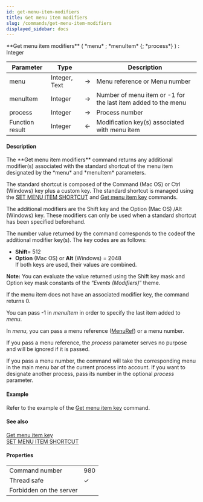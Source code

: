 ```yaml
---
id: get-menu-item-modifiers
title: Get menu item modifiers
slug: /commands/get-menu-item-modifiers
displayed_sidebar: docs
---
```


<!--REF #_command_.Get menu item modifiers.Syntax-->**Get menu item modifiers** ( *menu* ; *menuItem* {; *process*} ) : Integer<!-- END REF-->
<!--REF #_command_.Get menu item modifiers.Params-->
| Parameter | Type |  | Description |
| --- | --- | --- | --- |
| menu | Integer, Text | &#8594;  | Menu reference or Menu number |
| menuItem | Integer | &#8594;  | Number of menu item or -1 for the last item added to the menu |
| process | Integer | &#8594;  | Process number |
| Function result | Integer | &#8592; | Modification key(s) associated with menu item |

<!-- END REF-->

#### Description 

<!--REF #_command_.Get menu item modifiers.Summary-->The **Get menu item modifiers** command returns any additional modifier(s) associated with the standard shortcut of the menu item designated by the *menu* and *menuItem* parameters.<!-- END REF-->

The standard shortcut is composed of the Command (Mac OS) or Ctrl (Windows) key plus a custom key. The standard shortcut is managed using the [SET MENU ITEM SHORTCUT](set-menu-item-shortcut.md) and [Get menu item key](get-menu-item-key.md) commands.

The additional modifiers are the Shift key and the Option (Mac OS) /Alt (Windows) key. These modifiers can only be used when a standard shortcut has been specified beforehand.

The number value returned by the command corresponds to the codeof the additional modifier key(s). The key codes are as follows:

* **Shift**\= 512
* **Option** (Mac OS) or **Alt** (Windows) = 2048  
If both keys are used, their values are combined.

**Note:** You can evaluate the value returned using the Shift key mask and Option key mask constants of the “*Events (Modifiers)*” theme.

If the menu item does not have an associated modifier key, the command returns 0.

You can pass -1 in *menuItem* in order to specify the last item added to *menu*.

In *menu*, you can pass a menu reference ([MenuRef](# "Unique ID (16-character alphanumeric) of a menu")) or a menu number. 

If you pass a menu reference, the *process* parameter serves no purpose and will be ignored if it is passed. 

If you pass a menu number, the command will take the corresponding menu in the main menu bar of the current process into account. If you want to designate another process, pass its number in the optional *process* parameter.

#### Example 

Refer to the example of the [Get menu item key](get-menu-item-key.md) command. 

#### See also 

[Get menu item key](get-menu-item-key.md)  
[SET MENU ITEM SHORTCUT](set-menu-item-shortcut.md)  

#### Properties
|  |  |
| --- | --- |
| Command number | 980 |
| Thread safe | &check; |
| Forbidden on the server ||


